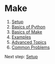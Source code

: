 # Make

1. [Setup]
2. [Basics of Python]
3. [Basics of Make]
4. [Examples]
5. [Advanced Topics]
6. [Common Problems]

Next step: [Setup]

[Setup]: doc/setup.md
[Basics of Python]: doc/python.md
[Basics of Make]: doc/make.md
[Examples]: doc/examples.md
[Advanced Topics]: doc/advanced.md
[Common Problems]: doc/help.md

